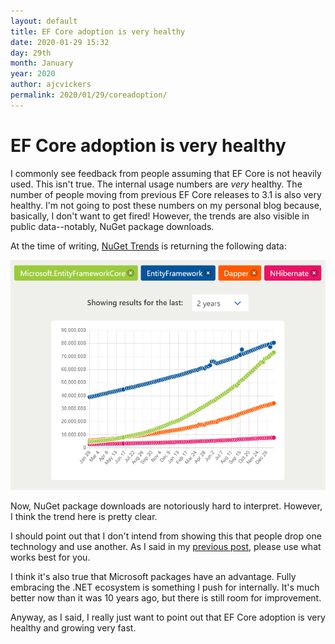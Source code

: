 ```yaml
---
layout: default
title: EF Core adoption is very healthy
date: 2020-01-29 15:32
day: 29th
month: January
year: 2020
author: ajcvickers
permalink: 2020/01/29/coreadoption/
---
```


# EF Core adoption is very healthy

I commonly see feedback from people assuming that EF Core is not heavily used. This isn't true. The internal usage numbers are <em>very</em> healthy. The number of people moving from previous EF Core releases to 3.1 is also very healthy. I'm not going to post these numbers on my personal blog because, basically, I don't want to get fired! However, the trends are also visible in public data--notably, NuGet package downloads.

At the time of writing, <a href="https://nugettrends.com/packages?months=24&amp;ids=Microsoft.EntityFrameworkCore&amp;ids=EntityFramework&amp;ids=Dapper&amp;ids=NHibernate">NuGet Trends</a> is returning the following data:

<div class=big-image>
<a href="https://nugettrends.com/packages?months=24&amp;ids=Microsoft.EntityFrameworkCore&amp;ids=EntityFramework&amp;ids=Dapper&amp;ids=NHibernate"><img src="/assets/trends.png" alt="NuGet Trends" width=max /></a>
</div>

Now, NuGet package downloads are notoriously hard to interpret. However, I think the trend here is pretty clear.

I should point out that I don't intend from showing this that people drop one technology and use another. As I said in my <a href="/2020/01/29/coreor6/">previous post</a>, please use what works best for you.

I think it's also true that Microsoft packages have an advantage. Fully embracing the .NET ecosystem is something I push for internally. It's much better now than it was 10 years ago, but there is still room for improvement.

Anyway, as I said, I really just want to point out that EF Core adoption is very healthy and growing very fast.
